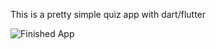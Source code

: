 This is a pretty simple quiz app with dart/flutter

![Finished App](https://github.com/umidjonov/demos/blob/master/quize.gif)
